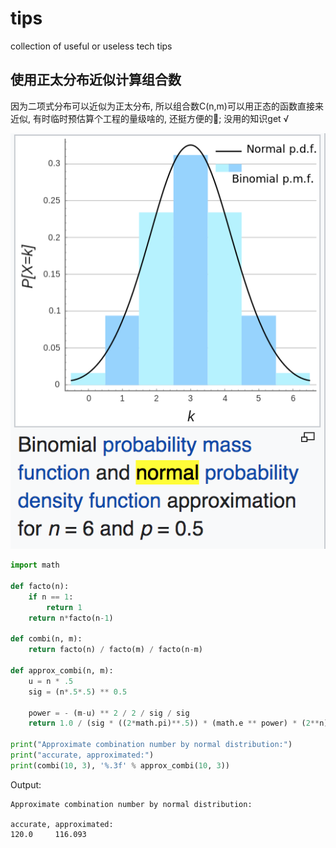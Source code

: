 # tips
collection of useful or useless tech tips


## 使用正太分布近似计算组合数

因为二项式分布可以近似为正太分布, 所以组合数C(n,m)可以用正态的函数直接来近似, 有时临时预估算个工程的量级啥的,
还挺方便的🤔;
没用的知识get √


![](no-category/assets/binomial-normal.png)

```python
import math

def facto(n):
    if n == 1:
        return 1
    return n*facto(n-1)

def combi(n, m):
    return facto(n) / facto(m) / facto(n-m)

def approx_combi(n, m):
    u = n * .5
    sig = (n*.5*.5) ** 0.5

    power = - (m-u) ** 2 / 2 / sig / sig
    return 1.0 / (sig * ((2*math.pi)**.5)) * (math.e ** power) * (2**n)

print("Approximate combination number by normal distribution:")
print("accurate, approximated:")
print(combi(10, 3), '%.3f' % approx_combi(10, 3))
```

Output:

```
Approximate combination number by normal distribution:

accurate, approximated:
120.0     116.093
```

